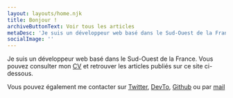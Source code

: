 ```yaml
---
layout: layouts/home.njk
title: Bonjour !
archiveButtonText: Voir tous les articles
metaDesc: 'Je suis un développeur web basé dans le Sud-Ouest de la France'
socialImage: ''
---
```


Je suis un développeur web basé dans le Sud-Ouest de la France. Vous pouvez consulter mon [CV](/uploads/CV.pdf) et retrouver les articles publiés sur ce site ci-dessous.

Vous pouvez également me contacter sur [Twitter](https://twitter.com/sylvain_metayer), [DevTo](https://dev.to/sylvainmetayer), [Github](https://github.com/sylvainmetayer) ou par [mail](mailto:{{site.authorEmail}})
